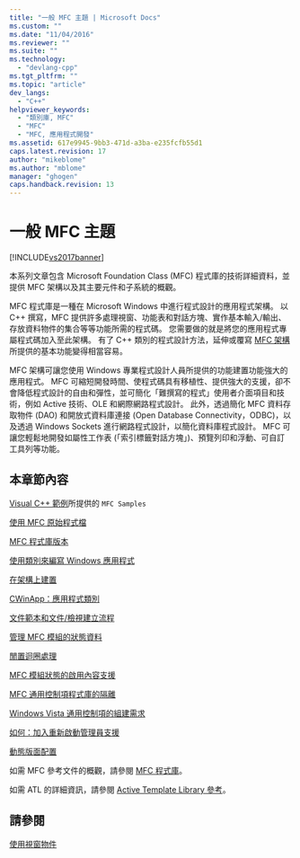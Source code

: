 ```yaml
---
title: "一般 MFC 主題 | Microsoft Docs"
ms.custom: ""
ms.date: "11/04/2016"
ms.reviewer: ""
ms.suite: ""
ms.technology: 
  - "devlang-cpp"
ms.tgt_pltfrm: ""
ms.topic: "article"
dev_langs: 
  - "C++"
helpviewer_keywords: 
  - "類別庫, MFC"
  - "MFC"
  - "MFC, 應用程式開發"
ms.assetid: 617e9945-9bb3-471d-a3ba-e235fcfb55d1
caps.latest.revision: 17
author: "mikeblome"
ms.author: "mblome"
manager: "ghogen"
caps.handback.revision: 13
---
```

# 一般 MFC 主題
[!INCLUDE[vs2017banner](../assembler/inline/includes/vs2017banner.md)]

本系列文章包含 Microsoft Foundation Class \(MFC\) 程式庫的技術詳細資料，並提供 MFC 架構以及其主要元件和子系統的概觀。  
  
 MFC 程式庫是一種在 Microsoft Windows 中進行程式設計的應用程式架構。  以 C\+\+ 撰寫，MFC 提供許多處理視窗、功能表和對話方塊、實作基本輸入\/輸出、存放資料物件的集合等等功能所需的程式碼。  您需要做的就是將您的應用程式專屬程式碼加入至此架構。  有了 C\+\+ 類別的程式設計方法，延伸或覆寫 [MFC 架構](../mfc/framework-mfc.md) 所提供的基本功能變得相當容易。  
  
 MFC 架構可讓您使用 Windows 專業程式設計人員所提供的功能建置功能強大的應用程式。  MFC 可縮短開發時間、使程式碼具有移植性、提供強大的支援，卻不會降低程式設計的自由和彈性，並可簡化「難撰寫的程式」使用者介面項目和技術，例如 Active 技術、OLE 和網際網路程式設計。  此外，透過簡化 MFC 資料存取物件 \(DAO\) 和開放式資料庫連接 \(Open Database Connectivity，ODBC\)，以及透過 Windows Sockets 進行網路程式設計，以簡化資料庫程式設計。  MFC 可讓您輕鬆地開發如屬性工作表 \(「索引標籤對話方塊」\)、預覽列印和浮動、可自訂工具列等功能。  
  
## 本章節內容  
 [Visual C\+\+ 範例](../top/visual-cpp-samples.md)所提供的 `MFC Samples`  
  
 [使用 MFC 原始程式檔](../mfc/using-the-mfc-source-files.md)  
  
 [MFC 程式庫版本](../mfc/mfc-library-versions.md)  
  
 [使用類別來編寫 Windows 應用程式](../mfc/using-the-classes-to-write-applications-for-windows.md)  
  
 [在架構上建置](../mfc/building-on-the-framework.md)  
  
 [CWinApp：應用程式類別](../mfc/cwinapp-the-application-class.md)  
  
 [文件範本和文件\/檢視建立流程](../mfc/document-templates-and-the-document-view-creation-process.md)  
  
 [管理 MFC 模組的狀態資料](../mfc/managing-the-state-data-of-mfc-modules.md)  
  
 [閒置迴圈處理](../mfc/idle-loop-processing.md)  
  
 [MFC 模組狀態的啟用內容支援](../mfc/support-for-activation-contexts-in-the-mfc-module-state.md)  
  
 [MFC 通用控制項程式庫的隔離](../mfc/isolation-of-the-mfc-common-controls-library.md)  
  
 [Windows Vista 通用控制項的組建需求](../mfc/build-requirements-for-windows-vista-common-controls.md)  
  
 [如何：加入重新啟動管理員支援](../mfc/how-to-add-restart-manager-support.md)  
  
 [動態版面配置](../mfc/dynamic-layout.md)  
  
 如需 MFC 參考文件的概觀，請參閱 [MFC 程式庫](../mfc/mfc-desktop-applications.md)。  
  
 如需 ATL 的詳細資訊，請參閱 [Active Template Library 參考](../atl/atl-class-overview.md)。  
  
## 請參閱  
 [使用視窗物件](../mfc/working-with-window-objects.md)